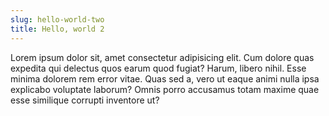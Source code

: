 ```yaml
---
slug: hello-world-two
title: Hello, world 2
---
```

Lorem ipsum dolor sit, amet consectetur adipisicing elit. Cum dolore quas expedita qui delectus quos earum quod fugiat? Harum, libero nihil. Esse minima dolorem rem error vitae. Quas sed a, vero ut eaque animi nulla ipsa explicabo voluptate laborum? Omnis porro accusamus totam maxime quae esse similique corrupti inventore ut?